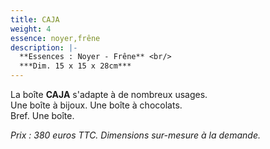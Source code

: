 ```yaml
---
title: CAJA
weight: 4
essence: noyer,frêne
description: |-
  **Essences : Noyer - Frêne** <br/>
  ***Dim. 15 x 15 x 28cm***
---
```


La boîte **CAJA** s'adapte à de nombreux usages.
<br>Une boîte à bijoux. Une boîte à chocolats. 
<br>Bref. Une boîte.

*Prix : 380 euros TTC.*
*Dimensions sur-mesure à la demande.*

